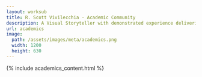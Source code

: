 ```yaml
---
layout: worksub
title: R. Scott Vivilecchia - Academic Community
description: A Visual Storyteller with demonstrated experience delivering poignant, strategy-driven video content.
url: academics
image:
  path: /assets/images/meta/academics.png
  width: 1200
  height: 630
---
```


<div class="container">
	<div class="row">
		<div class="dark-content-box col-10 offset-1 col-md-8 offset-md-2">
			{% include academics_content.html %}
		</div>
	</div>
</div>
